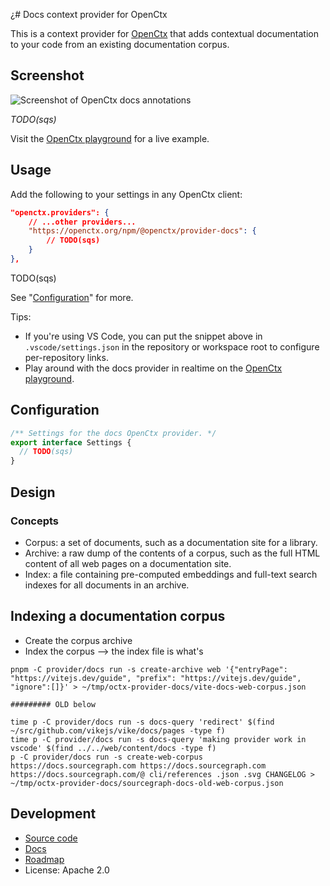 ¿# Docs context provider for OpenCtx

This is a context provider for [OpenCtx](https://openctx.org) that adds contextual documentation to your code from an existing documentation corpus.

## Screenshot

![Screenshot of OpenCtx docs annotations](<TODO(sqs)>)

_TODO(sqs)_

Visit the [OpenCtx playground](https://openctx.org/playground) for a live example.

## Usage

Add the following to your settings in any OpenCtx client:

```json
"openctx.providers": {
    // ...other providers...
    "https://openctx.org/npm/@openctx/provider-docs": {
        // TODO(sqs)
    }
},
```

TODO(sqs)

See "[Configuration](#configuration)" for more.

Tips:

- If you're using VS Code, you can put the snippet above in `.vscode/settings.json` in the repository or workspace root to configure per-repository links.
- Play around with the docs provider in realtime on the [OpenCtx playground](https://openctx.org/playground).

## Configuration

<!-- Keep in sync with index.ts -->

```typescript
/** Settings for the docs OpenCtx provider. */
export interface Settings {
  // TODO(sqs)
}
```

## Design

### Concepts

- Corpus: a set of documents, such as a documentation site for a library.
- Archive: a raw dump of the contents of a corpus, such as the full HTML content of all web pages on a documentation site.
- Index: a file containing pre-computed embeddings and full-text search indexes for all documents in an archive.

## Indexing a documentation corpus

- Create the corpus archive
- Index the corpus --> the index file is what's

```
pnpm -C provider/docs run -s create-archive web '{"entryPage": "https://vitejs.dev/guide", "prefix": "https://vitejs.dev/guide", "ignore":[]}' > ~/tmp/octx-provider-docs/vite-docs-web-corpus.json

######### OLD below

time p -C provider/docs run -s docs-query 'redirect' $(find ~/src/github.com/vikejs/vike/docs/pages -type f)
time p -C provider/docs run -s docs-query 'making provider work in vscode' $(find ../../web/content/docs -type f)
p -C provider/docs run -s create-web-corpus https://docs.sourcegraph.com https://docs.sourcegraph.com https://docs.sourcegraph.com/@ cli/references .json .svg CHANGELOG > ~/tmp/octx-provider-docs/sourcegraph-docs-old-web-corpus.json
```

## Development

- [Source code](https://sourcegraph.com/github.com/sourcegraph/openctx/-/tree/provider/docs)
- [Docs](https://openctx.org/docs/providers/docs)
- [Roadmap](https://github.com/sourcegraph/openctx/issues/11)
- License: Apache 2.0
